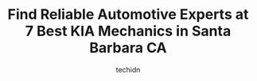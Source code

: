---
layout: ampstory
image: https://images.unsplash.com/photo-1586428268816-ca0069c110c5?ixlib=rb-4.0.3&ixid=MnwxMjA3fDB8MHxwaG90by1wYWdlfHx8fGVufDB8fHx8&auto=format&fit=crop&w=640&h=853&q=80
author: techidn
featured: false
description: If youre in need of trustworthy and skilled KIA Mechanic in Santa Barbara CA, USA, youll be pleased to discover the 7 best KIA Mechanic in town. Their expertise and commitment to customer 
title: Find Reliable Automotive Experts at 7 Best KIA Mechanics in Santa Barbara CA
cover:
   title: Find Reliable Automotive Experts at 7 Best KIA Mechanics in Santa Barbara CA
   subtitle: Rickpate
   background: https://images.unsplash.com/photo-1586428268816-ca0069c110c5?ixlib=rb-4.0.3&ixid=MnwxMjA3fDB8MHxwaG90by1wYWdlfHx8fGVufDB8fHx8&auto=format&fit=crop&w=640&h=853&q=80

pages: 
 - layout: thirds
   top: <h1>#1 Kennedys Automotive</h1>
   bottom: "<p>I was visiting my sister and she ran over a screw and needed a patch. We were traveling to Joshua Tree the next day, so we needed to take care of it ASAP. Angela and her </p>"
   background: https://www.knot35.com/toplist/wp-content/uploads/2023/06/best-kia-mechanic-1-in-santa-barbara-ca-1685838199.jpeg
   backgroundblur: true
 - layout: thirds
   top: <h1>#2 Kiwis Auto Repair</h1>
   bottom: "<p>111 E Gutierrez St, Santa Barbara, CA 93101, United States</p>"
   background: https://www.knot35.com/toplist/wp-content/uploads/2023/06/best-kia-mechanic-2-in-santa-barbara-ca-1685838200.jpeg
   cta:
      link: https://www.knot35.com/toplist/find-reliable-automotive-experts-at-7-best-kia-mechanics-in-santa-barbara-ca/
      text: Find Reliable Automotive Experts at 7 Best KIA Mechanics in Santa Barbara CA
 - layout: thirds
   top: <h1>#3 Santa Barbara Smog Shop</h1>
   bottom: "<p>601 E Gutierrez St, Santa Barbara, CA 93103, United States</p>"
   background: https://www.knot35.com/toplist/wp-content/uploads/2023/06/best-kia-mechanic-3-in-santa-barbara-ca-1685838200.jpeg
   cta:
      link: https://www.knot35.com/toplist/find-reliable-automotive-experts-at-7-best-kia-mechanics-in-santa-barbara-ca/
      text: Find Reliable Automotive Experts at 7 Best KIA Mechanics in Santa Barbara CA
 - layout: thirds
   top: <h1>#4 Ians Tire & Auto Repair</h1>
   bottom: "<p>4299 1/2, 4299 State St, Santa Barbara, CA 93110, United States</p>"
   background: https://images.unsplash.com/photo-1510906594845-bc082582c8cc?ixlib=rb-4.0.3&ixid=MnwxMjA3fDB8MHxwaG90by1wYWdlfHx8fGVufDB8fHx8&auto=format&fit=crop&w=640&h=853&q=80
   cta:
      link: https://www.knot35.com/toplist/find-reliable-automotive-experts-at-7-best-kia-mechanics-in-santa-barbara-ca/
      text: Find Reliable Automotive Experts at 7 Best KIA Mechanics in Santa Barbara CA
 - layout: thirds
   top: <h1>#5 ATG Auto Repair</h1>
   bottom: "<p>5929 Matthews St, Goleta, CA 93117, United States</p>"
   background: https://images.unsplash.com/photo-1599422314077-f4dfdaa4cd09?ixlib=rb-4.0.3&ixid=MnwxMjA3fDB8MHxwaG90by1wYWdlfHx8fGVufDB8fHx8&auto=format&fit=crop&w=640&h=853&q=80
   cta:
      link: https://www.knot35.com/toplist/find-reliable-automotive-experts-at-7-best-kia-mechanics-in-santa-barbara-ca/
      text: Find Reliable Automotive Experts at 7 Best KIA Mechanics in Santa Barbara CA
 - layout: thirds
   top: <h1>#6 Top Shop Automotive</h1>
   bottom: "<p>177 S Patterson Ave, Santa Barbara, CA 93111, United States</p>"
   background: https://images.unsplash.com/photo-1524169358666-79f22534bc6e?ixlib=rb-4.0.3&ixid=MnwxMjA3fDB8MHxwaG90by1wYWdlfHx8fGVufDB8fHx8&auto=format&fit=crop&w=640&h=853&q=80
   cta:
      link: https://www.knot35.com/toplist/find-reliable-automotive-experts-at-7-best-kia-mechanics-in-santa-barbara-ca/
      text: Find Reliable Automotive Experts at 7 Best KIA Mechanics in Santa Barbara CA
 - layout: thirds
   top: <h1>#7 Haiks German Autohaus Mercedes-Benz, BMW, Porsche, Audi, Volkswagen, Mini, Santa Barbara</h1>
   bottom: "<p>310 E Cota St, Santa Barbara, CA 93101, United States</p>"
   background: https://images.unsplash.com/photo-1515405295579-ba7b45403062?ixlib=rb-4.0.3&ixid=MnwxMjA3fDB8MHxwaG90by1wYWdlfHx8fGVufDB8fHx8&auto=format&fit=crop&w=640&h=853&q=80
   cta:
      link: https://www.knot35.com/toplist/find-reliable-automotive-experts-at-7-best-kia-mechanics-in-santa-barbara-ca/
      text: Find Reliable Automotive Experts at 7 Best KIA Mechanics in Santa Barbara CA
 - layout: thirds
   middle: Continue reading...
   background: https://images.unsplash.com/photo-1489694553447-4c9339da310d?ixlib=rb-4.0.3&ixid=MnwxMjA3fDB8MHxwaG90by1wYWdlfHx8fGVufDB8fHx8&auto=format&fit=crop&w=640&h=853&q=80
   cta:
      link: https://www.knot35.com/toplist/find-reliable-automotive-experts-at-7-best-kia-mechanics-in-santa-barbara-ca/
      text: Find Reliable Automotive Experts at 7 Best KIA Mechanics in Santa Barbara CA
      
---
